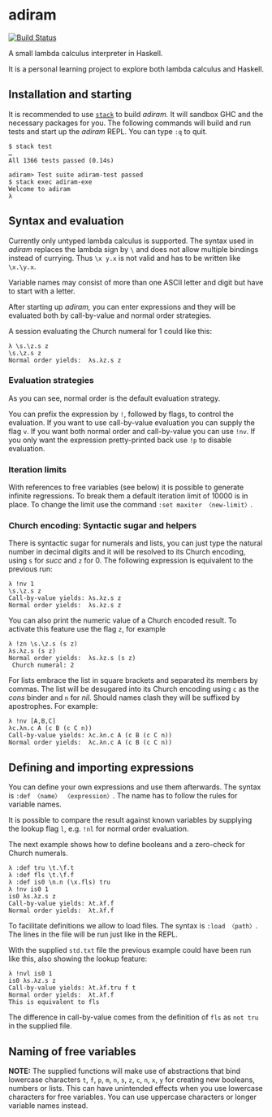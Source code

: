 # adiram

[![Build Status](https://travis-ci.org/delreluca/adiram.svg?branch=master)](https://travis-ci.org/delreluca/adiram)

A small lambda calculus interpreter in Haskell.

It is a personal learning project to explore both lambda calculus and Haskell.

## Installation and starting

It is recommended to use [`stack`](https://docs.haskellstack.org/en/stable/README/#how-to-install) to build _adiram._ It will sandbox GHC and the necessary packages for you.
The following commands will build and run tests and start up the _adiram_ REPL. You can type `:q` to quit.

```console
$ stack test
…
All 1366 tests passed (0.14s)

adiram> Test suite adiram-test passed
$ stack exec adiram-exe
Welcome to adiram
λ
```

## Syntax and evaluation

Currently only untyped lambda calculus is supported. The syntax used in _adiram_ replaces the lambda sign by `\` and does not allow multiple bindings instead of currying. Thus `\x y.x` is not valid and has to be written like `\x.\y.x`.

Variable names may consist of more than one ASCII letter and digit but have to start with a letter.

After starting up _adiram,_ you can enter expressions and they will be evaluated both by call-by-value and normal order strategies.

A session evaluating the Church numeral for 1 could like this:

```console
λ \s.\z.s z
\s.\z.s z
Normal order yields:  λs.λz.s z
```

### Evaluation strategies

As you can see, normal order is the default evaluation strategy.

You can prefix the expression by `!`, followed by flags, to control the evaluation. If you want to use call-by-value evaluation you can supply the flag `v`. If you want both normal order and call-by-value you can use `!nv`. If you only want the expression pretty-printed back use `!p` to disable evaluation.

### Iteration limits

With references to free variables (see below) it is possible to generate infinite regressions. To break them a default iteration limit of 10000 is in place. To change the limit use the command `:set maxiter 〈new-limit〉`.

### Church encoding: Syntactic sugar and helpers

There is syntactic sugar for numerals and lists, you can just type the natural number in decimal digits and it will be resolved to its Church encoding, using `s` for _succ_ and `z` for 0. The following expression is equivalent to the previous run:

```console
λ !nv 1
\s.\z.s z
Call-by-value yields: λs.λz.s z
Normal order yields:  λs.λz.s z
```

You can also print the numeric value of a Church encoded result. To activate this feature use the flag `z`, for example

```console
λ !zn \s.\z.s (s z)
λs.λz.s (s z)
Normal order yields:  λs.λz.s (s z)
 Church numeral: 2
```

For lists embrace the list in square brackets and separated its members by commas. The list will be desugared into its Church encoding using `c` as the _cons_ binder and `n` for _nil._ Should names clash they will be suffixed by apostrophes. For example:

```console
λ !nv [A,B,C]
λc.λn.c A (c B (c C n))
Call-by-value yields: λc.λn.c A (c B (c C n))
Normal order yields:  λc.λn.c A (c B (c C n))
```

## Defining and importing expressions

You can define your own expressions and use them afterwards. The syntax is `:def 〈name〉 〈expression〉`. The name has to follow the rules for variable names.

It is possible to compare the result against known variables by supplying the lookup flag `l`, e.g. `!nl` for normal order evaluation.

The next example shows how to define booleans and a zero-check for Church numerals.

```console
λ :def tru \t.\f.t
λ :def fls \t.\f.f
λ :def is0 \n.n (\x.fls) tru
λ !nv is0 1
is0 λs.λz.s z
Call-by-value yields: λt.λf.f
Normal order yields:  λt.λf.f
```

To facilitate definitions we allow to load files. The syntax is `:load 〈path〉`. The lines in the file will be run just like in the REPL.

With the supplied `std.txt` file the previous example could have been run like this, also showing the lookup feature:

```console
λ !nvl is0 1
is0 λs.λz.s z
Call-by-value yields: λt.λf.tru f t
Normal order yields:  λt.λf.f
This is equivalent to fls
```

The difference in call-by-value comes from the definition of `fls` as `not tru` in the supplied file.

## Naming of free variables

**NOTE:** The supplied functions will make use of abstractions that bind lowercase characters `t`, `f`, `p`, `m`, `n`, `s`, `z`, `c`, `n`, `x`, `y` for creating new booleans, numbers or lists. This can have unintended effects when you use lowercase characters for free variables. You can use uppercase characters or longer variable names instead.
